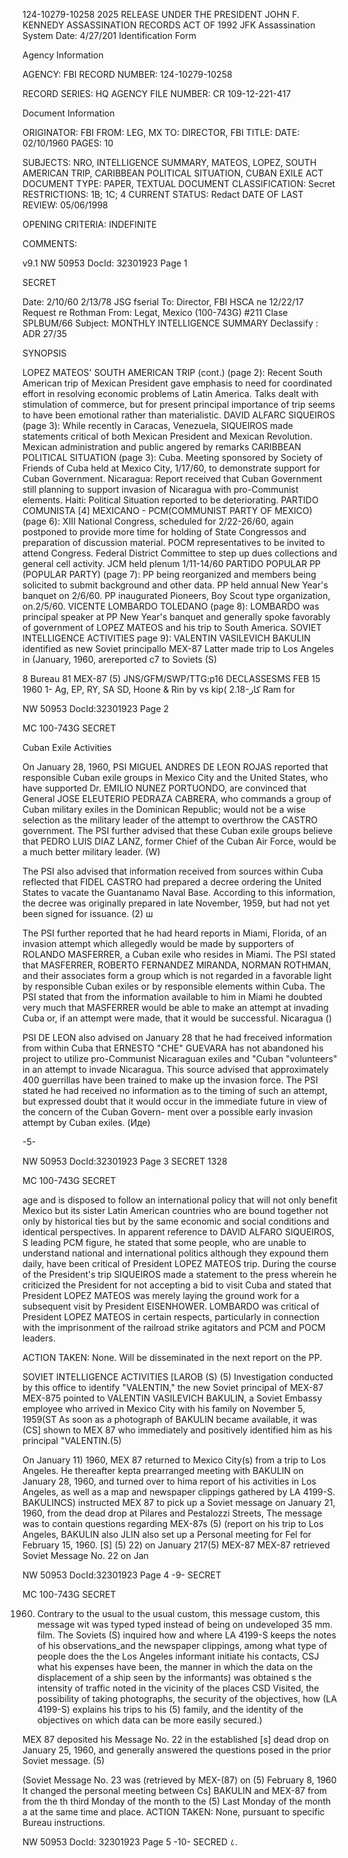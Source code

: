 124-10279-10258 2025 RELEASE UNDER THE PRESIDENT JOHN F. KENNEDY ASSASSINATION RECORDS ACT OF 1992
JFK Assassination System Date: 4/27/201
Identification Form

Agency Information

AGENCY: FBI
RECORD NUMBER: 124-10279-10258

RECORD SERIES: HQ
AGENCY FILE NUMBER: CR 109-12-221-417

Document Information

ORIGINATOR: FBI
FROM: LEG, MX
TO: DIRECTOR, FBI
TITLE:
DATE: 02/10/1960
PAGES: 10

SUBJECTS: NRO, INTELLIGENCE SUMMARY, MATEOS, LOPEZ, SOUTH
AMERICAN TRIP, CARIBBEAN POLITICAL SITUATION,
CUBAN EXILE ACT
DOCUMENT TYPE: PAPER, TEXTUAL DOCUMENT
CLASSIFICATION: Secret
RESTRICTIONS: 1B; 1C; 4
CURRENT STATUS: Redact
DATE OF LAST REVIEW: 05/06/1998

OPENING CRITERIA: INDEFINITE

COMMENTS:

v9.1
NW 50953 DocId: 32301923 Page 1

SECRET

Date: 2/10/60 2/13/78 JSG fserial
To: Director, FBI HSCA ne 12/22/17 Request
re Rothman
From: Legat, Mexico (100-743G) #211
Clase SPLBUM/66
Subject: MONTHLY INTELLIGENCE SUMMARY Declassify : ADR 27/35

SYNOPSIS

LOPEZ MATEOS' SOUTH AMERICAN TRIP (cont.) (page 2): Recent South
American trip of Mexican President gave emphasis to need for
coordinated effort in resolving economic problems of Latin
America. Talks dealt with stimulation of commerce, but for
present principal importance of trip seems to have been
emotional rather than materialistic. DAVID ALFARC SIQUEIROS
(page 3): While recently in Caracas, Venezuela, SIQUEIROS made
statements critical of both Mexican President and Mexican
Revolution. Mexican administration and public angered by remarks
CARIBBEAN POLITICAL SITUATION (page 3): Cuba. Meeting sponsored
by Society of Friends of Cuba held at Mexico City, 1/17/60, to
demonstrate support for Cuban Government. Nicaragua: Report
received that Cuban Government still planning to support invasion
of Nicaragua with pro-Communist elements. Haiti: Political
Situation reported to be deteriorating. PARTIDO COMUNISTA [4]
MEXICANO - PCM(COMMUNIST PARTY OF MEXICO) (page 6): XIII
National Congress, scheduled for 2/22-26/60, again postponed
to provide more time for holding of State Congressos and
preparation of discussion material. POCM representatives to be
invited to attend Congress. Federal District Committee to step
up dues collections and general cell activity. JCM held plenum
1/11-14/60 PARTIDO POPULAR PP (POPULAR PARTY) (page 7):
PP being reorganized and members being solicited to submit
background and other data. PP held annual New Year's banquet
on 2/6/60. PP inaugurated Pioneers, Boy Scout type organization,
on.2/5/60. VICENTE LOMBARDO TOLEDANO (page 8): LOMBARDO was
principal speaker at PP New Year's banquet and generally spoke
favorably of government of LOPEZ MATEOS and his trip to South
America. SOVIET INTELLIGENCE ACTIVITIES page 9): VALENTIN
VASILEVICH BAKULIN identified as new Soviet principallo MEX-87
Latter made trip to Los Angeles in (January, 1960, arereported c7
to Soviets (S)

8 Bureau
81
MEX-87 (5)
JNS/GFM/SWP/TTG:p16 DECLASSESMS FEB 15 1960
1- Ag, EP, RY, SA
SD, Hoone & Rin
by vs kip( 2.18-کار
Ram for

NW 50953 DocId:32301923 Page 2

MC 100-743G SECRET

Cuban Exile Activities

On January 28, 1960, PSI MIGUEL ANDRES DE LEON ROJAS
reported that responsible Cuban exile groups in Mexico City and
the United States, who have supported Dr. EMILIO NUNEZ PORTUONDO,
are convinced that General JOSE ELEUTERIO PEDRAZA CABRERA, who
commands a group of Cuban military exiles in the Dominican
Republic; would not be a wise selection as the military leader
of the attempt to overthrow the CASTRO government. The PSI
further advised that these Cuban exile groups believe that
PEDRO LUIS DIAZ LANZ, former Chief of the Cuban Air Force,
would be a much better military leader. (W)

The PSI also advised that information received from
sources within Cuba reflected that FIDEL CASTRO had prepared a
decree ordering the United States to vacate the Guantanamo
Naval Base. According to this information, the decree was
originally prepared in late November, 1959, but had not yet
been signed for issuance. (2) ш

The PSI further reported that he had heard reports in
Miami, Florida, of an invasion attempt which allegedly would
be made by supporters of ROLANDO MASFERRER, a Cuban exile who
resides in Miami. The PSI stated that MASFERRER, ROBERTO
FERNANDEZ MIRANDA, NORMAN ROTHMAN, and their associates form a
group which is not regarded in a favorable light by responsible
Cuban exiles or by responsible elements within Cuba. The PSI
stated that from the information available to him in Miami he
doubted very much that MASFERRER would be able to make an
attempt at invading Cuba or, if an attempt were made, that it
would be successful.
Nicaragua
()

PSI DE LEON also advised on January 28 that he had
freceived information from within Cuba that ERNESTO "CHE"
GUEVARA has not abandoned his project to utilize pro-Communist
Nicaraguan exiles and "Cuban "volunteers" in an attempt to
invade Nicaragua. This source advised that approximately 400
guerrillas have been trained to make up the invasion force.
The PSI stated he had received no information as to the timing
of such an attempt, but expressed doubt that it would occur in
the immediate future in view of the concern of the Cuban Govern-
ment over a possible early invasion attempt by Cuban exiles. (Иде)

-5-

NW 50953 DocId:32301923 Page 3
SECRET
1328

MC 100-743G SECRET

age and is disposed to follow an international policy that
will not only benefit Mexico but its sister Latin American
countries who are bound together not only by historical ties
but by the same economic and social conditions and identical
perspectives. In apparent reference to DAVID ALFARO SIQUEIROS, S
leading PCM figure, he stated that some people, who are unable
to understand national and international politics although
they expound them daily, have been critical of President LOPEZ
MATEOS trip. During the course of the President's trip
SIQUEIROS made a statement to the press wherein he criticized
the President for not accepting a bid to visit Cuba and stated
that President LOPEZ MATEOS was merely laying the ground work
for a subsequent visit by President EISENHOWER. LOMBARDO was
critical of President LOPEZ MATEOS in certain respects,
particularly in connection with the imprisonment of the
railroad strike agitators and PCM and POCM leaders.

ACTION TAKEN: None. Will be disseminated in the
next report on the PP.

SOVIET INTELLIGENCE ACTIVITIES
[LAROB (S)
(5)
Investigation conducted by this office to identify
"VALENTIN," the new Soviet principal of MEX-87 MEX-875 pointed to
VALENTIN VASILEVICH BAKULIN, a Soviet Embassy employee who
arrived in Mexico City with his family on November 5, 1959(ST
As soon as a photograph of BAKULIN became available, it was (CS]
shown to MEX 87 who immediately and positively identified
him as his principal "VALENTIN.(5)

On January 11) 1960, MEX 87 returned to Mexico City(s)
from a trip to Los Angeles. He thereafter kepta prearranged
meeting with BAKULIN on January 28, 1960, and turned over to
hima report of his activities in Los Angeles, as well as a
map and newspaper clippings gathered by LA 4199-S. BAKULINCS)
instructed MEX 87 to pick up a Soviet message on January 21,
1960, from the dead drop at Pilares and Pestalozzi Streets,
The message was to contain questions regarding MEX-87s (5)
(report on his trip to Los Angeles, BAKULIN also JLIN also set up a
Personal meeting for Fel
for February 15, 1960. [S]
(5)
22) on January 217(5)
MEX-87 MEX-87 retrieved Soviet Message No. 22 on Jan

NW 50953 DocId:32301923 Page 4
-9-
SECRET

MC 100-743G SECRET

1960. Contrary to the usual to the usual custom, this message custom, this message wit
was typed typed
instead of being on undeveloped 35 mm. film. The Soviets (S)
inquired how and where LA 4199-S keeps the notes of his
observations_and the newspaper clippings, among what type of
people does the the Los Angeles informant initiate his contacts, CSJ
what his expenses have been, the manner in which the data on
the displacement of a ship seen by the informants) was obtained s
the intensity of traffic noted in the vicinity of the places CSD
Visited, the possibility of taking photographs, the security
of the objectives, how (LA 4199-S) explains his trips to his (5)
family, and the identity of the objectives on which data can
be more easily secured.)

MEX 87 deposited his Message No. 22 in the established [s]
dead drop on January 25, 1960, and generally answered the
questions posed in the prior Soviet message. (5)

(Soviet Message No. 23 was (retrieved by MEX-(87) on (5)
February 8, 1960 It changed the personal meeting between Cs]
BAKULIN and MEX-87 from from the th third Monday of the month to the (5)
Last Monday of the month a at the same time and place.
ACTION TAKEN: None, pursuant to specific Bureau
instructions.

NW 50953 DocId: 32301923 Page 5
-10-
SECRED
८.
